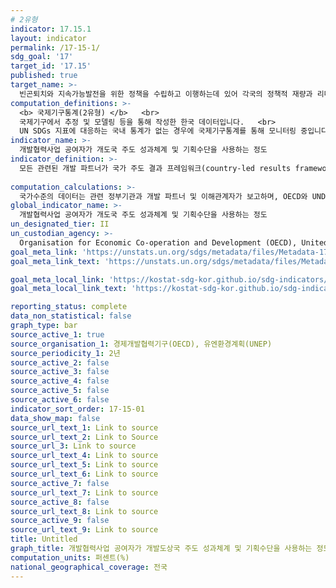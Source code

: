 ```yaml
---
# 2유형
indicator: 17.15.1
layout: indicator
permalink: /17-15-1/
sdg_goal: '17'
target_id: '17.15'
published: true
target_name: >-
  빈곤퇴치와 지속가능발전을 위한 정책을 수립하고 이행하는데 있어 각국의 정책적 재량과 리더십 존중
computation_definitions: >-
  <b> 국제기구통계(2유형) </b>   <br>
  국제기구에서 추정 및 모델링 등을 통해 작성한 한국 데이터입니다.   <br>
  UN SDGs 지표에 대응하는 국내 통계가 없는 경우에 국제기구통계를 통해 모니터링 중입니다. 
indicator_name: >-
  개발협력사업 공여자가 개도국 주도 성과체계 및 기획수단을 사용하는 정도
indicator_definition: >-
  모든 관련된 개발 파트너가 국가 주도 결과 프레임워크(country-led results frameworks: CRFs)를 사용하여 개발 협력 노력을 계획하고 성과를 평가하는 방법과 정도를 측정함
  
computation_calculations: >-
  국가수준의 데이터는 관련 정부기관과 개발 파트너 및 이해관계자가 보고하며, OECD와 UNDP는 글로벌 파트너십 모니터링 프레임워크를 통해 2년에 한번씩 관련 데이터를 수집
global_indicator_name: >-
  개발협력사업 공여자가 개도국 주도 성과체계 및 기획수단을 사용하는 정도
un_designated_tier: II
un_custodian_agency: >-
  Organisation for Economic Co-operation and Development (OECD), United Nations Environment Programme (UNEP)
goal_meta_link: 'https://unstats.un.org/sdgs/metadata/files/Metadata-17-15-01.pdf'
goal_meta_link_text: 'https://unstats.un.org/sdgs/metadata/files/Metadata-17-15-01.pdf'

goal_meta_local_link: 'https://kostat-sdg-kor.github.io/sdg-indicators/public/data/Metadata-17-15-01_KOR.pdf'
goal_meta_local_link_text: 'https://kostat-sdg-kor.github.io/sdg-indicators/public/data/Metadata-17-15-01_KOR.pdf'

reporting_status: complete
data_non_statistical: false
graph_type: bar
source_active_1: true
source_organisation_1: 경제개발협력기구(OECD), 유엔환경계획(UNEP)
source_periodicity_1: 2년
source_active_2: false
source_active_3: false
source_active_4: false
source_active_5: false
source_active_6: false
indicator_sort_order: 17-15-01
data_show_map: false
source_url_text_1: Link to source
source_url_text_2: Link to Source
source_url_3: Link to source
source_url_text_4: Link to source
source_url_text_5: Link to source
source_url_text_6: Link to source
source_active_7: false
source_url_text_7: Link to source
source_active_8: false
source_url_text_8: Link to source
source_active_9: false
source_url_text_9: Link to source
title: Untitled
graph_title: 개발협력사업 공여자가 개발도상국 주도 성과체계 및 기획수단을 사용하는 정도
computation_units: 퍼센트(%)
national_geographical_coverage: 전국
---
```

